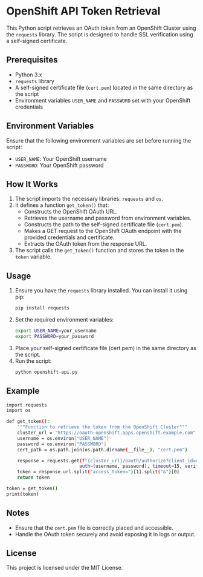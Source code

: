 # OpenShift API Token Retrieval

This Python script retrieves an OAuth token from an OpenShift Cluster using the `requests` library. The script is designed to handle SSL verification using a self-signed certificate.

## Prerequisites

- Python 3.x
- `requests` library
- A self-signed certificate file (`cert.pem`) located in the same directory as the script
- Environment variables `USER_NAME` and `PASSWORD` set with your OpenShift credentials

## Environment Variables

Ensure that the following environment variables are set before running the script:

- `USER_NAME`: Your OpenShift username
- `PASSWORD`: Your OpenShift password

## How It Works

1. The script imports the necessary libraries: `requests` and `os`.
2. It defines a function `get_token()` that:
   - Constructs the OpenShift OAuth URL.
   - Retrieves the username and password from environment variables.
   - Constructs the path to the self-signed certificate file (`cert.pem`).
   - Makes a GET request to the OpenShift OAuth endpoint with the provided credentials and certificate.
   - Extracts the OAuth token from the response URL.
3. The script calls the `get_token()` function and stores the token in the `token` variable.

## Usage

1. Ensure you have the `requests` library installed. You can install it using pip:
   ```sh
   pip install requests

2. Set the required environment variables:
    ```sh
    export USER_NAME=your_username
    export PASSWORD=your_password

3. Place your self-signed certificate file (cert.pem) in the same directory as the script.
4. Run the script:
    ```sh
    python openshift-api.py

## Example
```sh
import requests
import os

def get_token():
    """Function to retrieve the token from the OpenShift Cluster"""
    cluster_url = "https://oauth-openshift.apps.openshift.example.com"
    username = os.environ["USER_NAME"]
    password = os.environ["PASSWORD"]
    cert_path = os.path.join(os.path.dirname(__file__), "cert.pem")

    response = requests.get(f"{cluster_url}/oauth/authorize?client_id=openshift-challenging-client&response_type=token",
                           auth=(username, password), timeout=15, verify=cert_path, allow_redirects=True)
    token = response.url.split("access_token=")[1].split("&")[0]
    return token

token = get_token()
print(token)
```
## Notes
*   Ensure that the `cert.pem` file is correctly placed and accessible.
*   Handle the OAuth token securely and avoid exposing it in logs or output.

## License
This project is licensed under the MIT License.